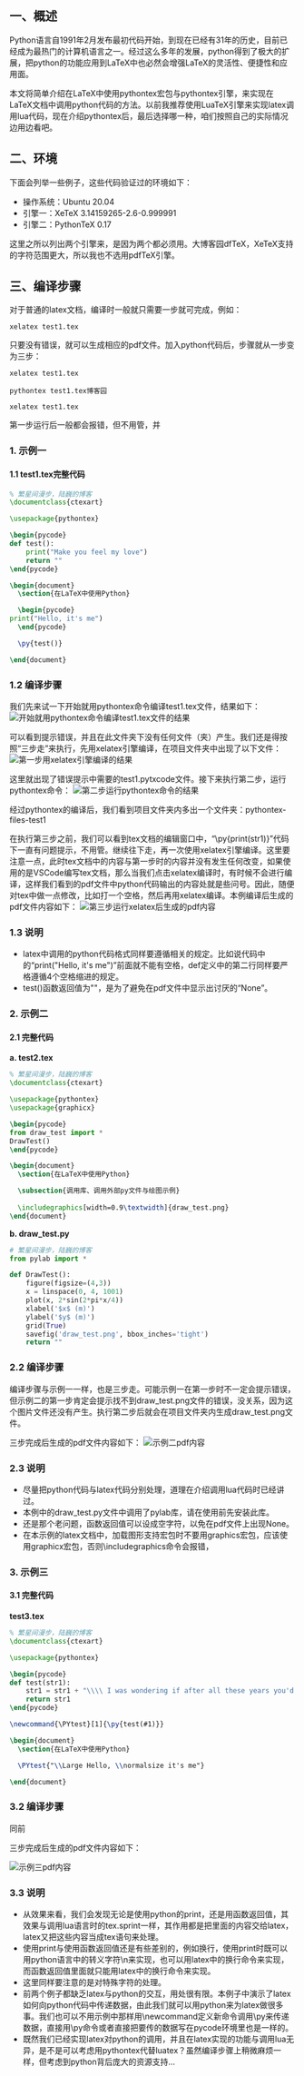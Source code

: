## 一、概述
Python语言自1991年2月发布最初代码开始，到现在已经有31年的历史，目前已经成为最热门的计算机语言之一。经过这么多年的发展，python得到了极大的扩展，把python的功能应用到LaTeX中也必然会增强LaTeX的灵活性、便捷性和应用面。

本文将简单介绍在LaTeX中使用pythontex宏包与pythontex引擎，来实现在LaTeX文档中调用python代码的方法。以前我推荐使用LuaTeX引擎来实现latex调用lua代码，现在介绍pythontex后，最后选择哪一种，咱们按照自己的实际情况边用边看吧。

## 二、环境
下面会列举一些例子，这些代码验证过的环境如下：

- 操作系统：Ubuntu 20.04
- 引擎一：XeTeX 3.14159265-2.6-0.999991
- 引擎二：PythonTeX 0.17

这里之所以列出两个引擎来，是因为两个都必须用。大博客园dfTeX，XeTeX支持的字符范围更大，所以我也不选用pdfTeX引擎。

## 三、编译步骤
对于普通的latex文档，编译时一般就只需要一步就可完成，例如：
```shell
xelatex test1.tex
```
只要没有错误，就可以生成相应的pdf文件。加入python代码后，步骤就从一步变为三步：
```shell
xelatex test1.tex

pythontex test1.tex博客园

xelatex test1.tex
```
第一步运行后一般都会报错，但不用管，并

### 1. 示例一

#### 1.1 test1.tex完整代码
```latex
% 繁星间漫步，陆巍的博客
\documentclass{ctexart}

\usepackage{pythontex}

\begin{pycode}
def test():
    print("Make you feel my love")
    return ""
\end{pycode}

\begin{document}
  \section{在LaTeX中使用Python}

  \begin{pycode} 
print("Hello, it's me")
  \end{pycode}

  \py{test()}

\end{document}
```

### 1.2 编译步骤
我们先来试一下开始就用pythontex命令编译test1.tex文件，结果如下：
![开始就用pythontex命令编译test1.tex文件的结果](test11.png)

可以看到提示错误，并且在此文件夹下没有任何文件（夹）产生。我们还是得按照“三步走”来执行，先用xelatex引擎编译，在项目文件夹中出现了以下文件：
![第一步用xelatex引擎编译的结果](test12.png)

这里就出现了错误提示中需要的test1.pytxcode文件。接下来执行第二步，运行pythontex命令：
![第二步运行pythontex命令的结果](test13.png)

经过pythontex的编译后，我们看到项目文件夹内多出一个文件夹：pythontex-files-test1

在执行第三步之前，我们可以看到tex文档的编辑窗口中，“\py{print(str1)}”代码下一直有问题提示，不用管。继续往下走，再一次使用xelatex引擎编译。这里要注意一点，此时tex文档中的内容与第一步时的内容并没有发生任何改变，如果使用的是VSCode编写tex文档，那么当我们点击xelatex编译时，有时候不会进行编译，这样我们看到的pdf文件中python代码输出的内容处就是些问号。因此，随便对tex中做一点修改，比如打一个空格，然后再用xelatex编译。本例编译后生成的pdf文件内容如下：
![第三步运行xelatex后生成的pdf内容](test14.png)

### 1.3 说明
- latex中调用的python代码格式同样要遵循相关的规定。比如说代码中的“print("Hello, it's me")”前面就不能有空格，def定义中的第二行同样要严格遵循4个空格缩进的规定。
- test()函数返回值为""，是为了避免在pdf文件中显示出讨厌的“None”。

### 2. 示例二

#### 2.1 完整代码
**a. test2.tex**
```latex
% 繁星间漫步，陆巍的博客
\documentclass{ctexart}

\usepackage{pythontex}
\usepackage{graphicx}

\begin{pycode}
from draw_test import *
DrawTest()
\end{pycode}

\begin{document}
  \section{在LaTeX中使用Python}

  \subsection{调用库、调用外部py文件与绘图示例}
 
  \includegraphics[width=0.9\textwidth]{draw_test.png}
\end{document}
```
**b. draw_test.py**
```python
# 繁星间漫步，陆巍的博客
from pylab import *

def DrawTest():
    figure(figsize=(4,3))
    x = linspace(0, 4, 1001)
    plot(x, 2*sin(2*pi*x/4))
    xlabel('$x$ (m)')
    ylabel('$y$ (m)')
    grid(True)
    savefig('draw_test.png', bbox_inches='tight')
    return ""
```

### 2.2 编译步骤
编译步骤与示例一一样，也是三步走。可能示例一在第一步时不一定会提示错误，但示例二的第一步肯定会提示找不到draw_test.png文件的错误，没关系，因为这个图片文件还没有产生。执行第二步后就会在项目文件夹内生成draw_test.png文件。

三步完成后生成的pdf文件内容如下：
![示例二pdf内容](test2.png)

### 2.3 说明
- 尽量把python代码与latex代码分别处理，道理在介绍调用lua代码时已经讲过。
- 本例中的draw_test.py文件中调用了pylab库，请在使用前先安装此库。
- 还是那个老问题，函数返回值可以设成空字符，以免在pdf文件上出现None。
- 在本示例的latex文档中，加载图形支持宏包时不要用graphics宏包，应该使用graphicx宏包，否则\includegraphics命令会报错，

### 3. 示例三

#### 3.1 完整代码
**test3.tex**
```latex
% 繁星间漫步，陆巍的博客
\documentclass{ctexart}

\usepackage{pythontex}

\begin{pycode}
def test(str1):
    str1 = str1 + "\\\\ I was wondering if after all these years you'd like \\textbf{\\textit{to meet}}"
    return str1
\end{pycode}

\newcommand{\PYtest}[1]{\py{test(#1)}}

\begin{document}
  \section{在LaTeX中使用Python}

  \PYtest{"\\Large Hello, \\normalsize it's me"}

\end{document}
```

### 3.2 编译步骤
同前

三步完成后生成的pdf文件内容如下：

![示例三pdf内容](test3.png)

### 3.3 说明
- 从效果来看，我们会发现无论是使用python的print，还是用函数返回值，其效果与调用lua语言时的tex.sprint一样，其作用都是把里面的内容交给latex，latex又把这些内容当成tex语句来处理。
- 使用print与使用函数返回值还是有些差别的，例如换行，使用print时既可以用python语言中的转义字符\n来实现，也可以用latex中的换行命令来实现，而函数返回值里面就只能用latex中的换行命令来实现。
- 这里同样要注意的是对特殊字符的处理。
- 前两个例子都缺乏latex与python的交互，用处很有限。本例子中演示了latex如何向python代码中传递数据，由此我们就可以用python来为latex做很多事。我们也可以不用示例中那样用\newcommand定义新命令调用\py来传递数据，直接用\py命令或者直接把要传的数据写在pycode环境里也是一样的。
- 既然我们已经实现latex对python的调用，并且在latex实现的功能与调用lua无异，是不是可以考虑用pythontex代替luatex？虽然编译步骤上稍微麻烦一样，但考虑到python背后庞大的资源支持…